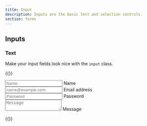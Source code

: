 ```yaml
---
title: Input
description: Inputs are the basic text and selection controls.
section: forms
---
```


## Inputs
### Text
Make your input fields look nice with the `input` class.

{{<example>}}
<form class="grid gap-3">
  <div class="form-floating">
    <input class="input" id="name" placeholder="Name">
    <label for="name">Name</label>
  </div>
  <div class="form-floating">
    <input type="email" class="input" id="input" placeholder="name@example.com">
    <label for="input">Email address</label>
  </div>
  <div class="form-floating">
    <input type="password" class="input" id="email" placeholder="Password">
    <label for="email">Password</label>
  </div>
  <div class="form-floating">
    <textarea class="input" placeholder="Message" id="message"></textarea>
    <label for="message">Message</label>
  </div>
</form>
{{</example>}}
